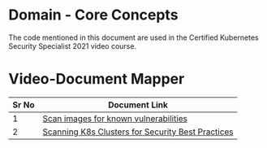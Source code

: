 # Domain - Core Concepts

The code mentioned in this document are used in the Certified Kubernetes Security Specialist 2021 video course.


# Video-Document Mapper

| Sr No | Document Link |
| ------ | ------ |
| 1 | [Scan images for known vulnerabilities][PlDa] |
| 2 | [Scanning K8s Clusters for Security Best Practices][PlDb] |



   [PlDa]: <https://github.com/zealvora/certified-kubernetes-security-specialist/blob/master/domain-5-supply-chain-security/trivy.md>
   [PlDb]: <https://github.com/zealvora/certified-kubernetes-security-specialist/blob/master/domain-5-supply-chain-security/kube-bench.md>
